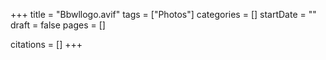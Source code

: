 +++
title = "Bbwllogo.avif"
tags = ["Photos"]
categories = []
startDate = ""
draft = false
pages = []

citations = []
+++
